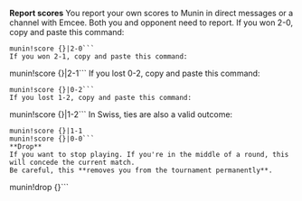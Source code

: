 **Report scores**
You report your own scores to Munin in direct messages or a channel with Emcee.
Both you and opponent need to report.
If you won 2-0, copy and paste this command:
```
munin!score {}|2-0```
If you won 2-1, copy and paste this command:
```
munin!score {}|2-1```
If you lost 0-2, copy and paste this command:
```
munin!score {}|0-2```
If you lost 1-2, copy and paste this command:
```
munin!score {}|1-2```
In Swiss, ties are also a valid outcome:
```
munin!score {}|1-1
munin!score {}|0-0```
**Drop**
If you want to stop playing. If you're in the middle of a round, this will concede the current match.
Be careful, this **removes you from the tournament permanently**.
```
munin!drop {}```
